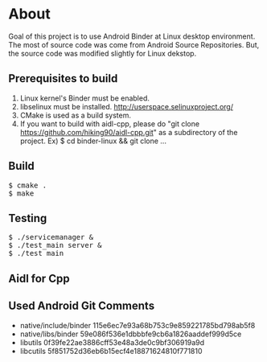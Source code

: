 # About
Goal of this project is to use Android Binder at Linux desktop environment.
The most of source code was come from Android Source Repositories. But, the source code was modified slightly for Linux dekstop.

## Prerequisites to build
1. Linux kernel's Binder must be enabled.
2. libselinux must be installed. http://userspace.selinuxproject.org/
3. CMake is used as a build system.
4. If you want to build with aidl-cpp, please do "git clone https://github.com/hiking90/aidl-cpp.git" as a subdirectory of the project. Ex) $ cd binder-linux && git clone ... 

## Build
<pre>
$ cmake .
$ make
</pre>

## Testing
<pre>
$ ./servicemanager &
$ ./test_main server &
$ ./test_main
</pre>

## Aidl for Cpp

## Used Android Git Comments
- native/include/binder   115e6ec7e93a68b753c9e859221785bd798ab5f8
- native/libs/binder      59e086f536e1dbbbfe9cb6a1826aaddef999d5ce
- libutils                0f39fe22ae3886cff53e48a3de0c9bf306919a9d
- libcutils               5f851752d36eb6b15ecf4e18871624810f771810
